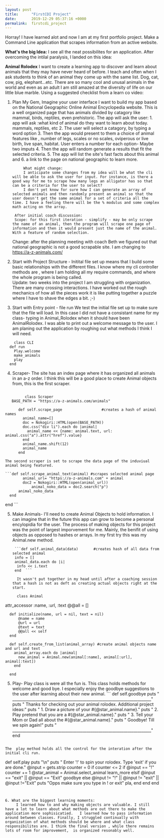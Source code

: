 ```yaml
---
layout: post
title:      "FirstCDI Project"
date:       2019-12-29 05:37:16 +0000
permalink:  firstcdi_project
---
```



Horray!  I have learned alot and now I  am at my first portfolio project. Make a Command Line application that scrapes information from an active website.

**What's the big Idea:**
I see all the neat possibilites for an application. After overcoming the intilal paralysis, I landed on this idea:

**Animal Rolodex**
I want to create a learning app to discover and learn about animals that they may have never heard of before. I teach and often when I ask students to think of an animal they come up with the same list. Dog, cat, cow, pig, elephant...etc. There are so many cool and unusal animals in the world and even as an adult I am still amazed at the diversity of life on our little blue marble.  Using a suggested checklist from a learn co video:

1. Plan My Gem, Imagine your user interface
      I want to build my app based on the National Geographic Online Animal Encyclopedia website. This is a well organized page that has animals divided by catagory like mammal, birds, reptiles, even prehistoric.  The app will ask the user: 
			1. app will ask :what kind of animal do they want to learn about today. mammals, reptiles, etc
			2. The user will select a catagory, by typing a word option
			3. Then the app would present to them a choice of animal features like , number of legs, scales or no scales, oviperous or live birth, live span, habitat.  User enters a number for each option-  Maybe two  imputs
			4. Then the app will random generate a results that fit the selected criteria. 
			5. The app will list the site's fast facts about this animal and 
			6. a link to the page on national geographic to learn more.   
			
			What might change:
			I anticipate some changes from my idea will be what the cli will be able to ask the user for input. For instance, is there a good way for me to scrape how many legs an alligator has so that can be a criteria for the user to select?  
			I don't yet know for sure how I can generate an array of selected animals and then randomly present an animal so that the user doesn't get the same animal for a set of criteria all the time. I have a feeling there will be the % modulus and some complex math acting on the array. 
		
		After initial coach discussion:
		Scope: for this first iteration - simplify - may be only scrape the name of an animal, then the program will scrape one page of information and then it would present just the name of the animal.  With a feature of random selection.   
	
	Change: after the planning meeting with coach Beth we figured out that national geographic is not a good scrapable site. I am changing to https://a-z-animals.com/ 
	

2. Start with Project Structure - 
     Initital file set up means that I build some basic relationships with the different files. I know where my cli controller methods are , where I am holding all my require commands, and where the whole program is being called.  
		 Update: two weeks into the project I am struggling with organization. There are many  crossing interactions. I have worked out the rough mechanics of how all the pieces work it is like putting together a puzzle where I have to shave the edges a bit. ;-)
		 
		 
3. Start with Entry point - file run 
     We test the initial file set up to make sure that the file will load. In this case I did not have a consistant name for my class- typing in Animal_Rolodex when it should have been AnimalRolodex. I was able to print out a welcome message to the user. I am planing out the application by roughing out what methods I think I will need.  
```
	class CLI
  def run 
    Play.welcome
    make_animals
    play
  end

```

4. Scraper- 
     The site has an index page where it has organized all animals in an a-z order.   I think this will be a good place to create Animal objects from, this is the first scraper. 
```
 
		 class Scraper
   BASE_PATH = "https://a-z-animals.com/animals"
   
      def self.scrape_page                  #creates a hash of animal names 
        animal_name=[]
        doc = Nokogiri::HTML(open(BASE_PATH)) 
        doc.css("div li").each do |animal|
          animal_name << {name: animal.text, url: animal.css("a").attr("href").value}
        end
        animal_name.shift(12)
        animal_name
      end

``` 
	 
	The second scraper is set to scrape the data page of the induviual animal being featured.
		
	```def self.scrape_animal_text(animal) #scrapes selected animal page
			animal_url= "https://a-z-animals.com" + animal
			doc2 = Nokogiri::HTML(open(animal_url))
			    animal_noko_data = doc2.search("p")
          animal_noko_data
      end
end
			```
			
5. Make Animals- 
       I'll need to create Animal Objects to hold information. I can imagine that in the future this app can grow to become a personal encylopidia for the user.  The process of making objects for this project was the point of largest imporvement for me. Mainly, the benifit of using objects as opposed to hashes or arrays. In my first try this was my Animal.new method.
			 
		```def self.animal_data(data)       #creates hash of all data from selected animal
		info = []	     
		animal_data.each do |i|	      
		 info << i.text	        
		end	 ```     
     
		 It wasn't put together in my head until after a coaching session that a hash is not as deft as creating actual objects right at the start.  
		 
		 class Animal
  attr_accessor :name, :url, :text
  @@all = []
  
```
  def initialize(name, url = nil, text = nil)
      @name = name
      @url = url
      @text = text
      @@all << self    
  end
  
  def self.create_from_list(animal_array) #create animal objects name and url and text
    animal_array.each do |animal|
      new_animal = Animal.new(animal[:name], animal[:url], animal[:text])     
    end
   
  end
```

		 
5. Play-
     Play class is were all the fun is. This class holds methods for welcome and good bye. I especially enjoy the goodbye suggestions to the user after learning about their new animal.
		```
 def self.goodbye
    puts " _______________________________________________________________________"
    puts "  Thanks for checking out your animal rolodex. Additional project ideas:" 
    puts "  1. Draw a picture of your #{@star_animal.name}."
    puts "  2. Play pretend that you are a #{@star_animal.name}."
    puts "  3. Tell your Mom or Dad all about the #{@star_animal.name}."
    puts "  Goodbye! Till we spin again!"
    puts " _______________________________________________________________________"
  end
```

The  play method holds all the control for the interation after the initial cli run. 

```
def self.play 
    puts "\n"
    puts "            Enter '!' to spin your rolodex. Type 'exit' if you are done."
    @input = gets.strip
    counter = 0
    if counter <= 2
      if @input == "!"
        counter += 1
        @star_animal = Animal.select_animal
        learn_more
      elsif @input == "exit" || @input == "Exit"
        goodbye
      else @input != "!" || @input != "exit" || @input !="Exit"
        puts "Opps make sure you type in ! or exit"
        pla, 
      end
    end
  end
```


6. What are the biggest learning moments:
     I learned how to and why making objects are valuable. I still have a lot to learn about what methods are out there to make the application more sophisicatied.   I learned how to pass information around between classes. Finally, I struggled continually with organization of what methods should be where and what class responsibilites are. I think the final version , while there remains lots of room for improvement,  is organized resonably well. 

		 


